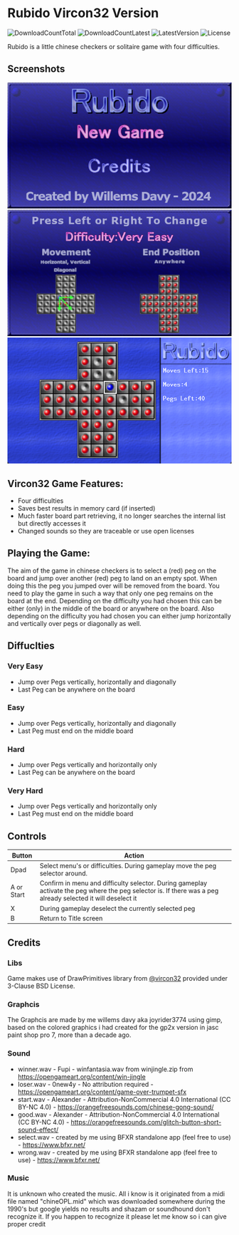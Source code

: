 # Rubido Vircon32 Version
![DownloadCountTotal](https://img.shields.io/github/downloads/joyrider3774/rubido_playdate/total?label=total%20downloads&style=plastic) ![DownloadCountLatest](https://img.shields.io/github/downloads/joyrider3774/rubido_playdate/latest/total?style=plastic) ![LatestVersion](https://img.shields.io/github/v/tag/joyrider3774/rubido_playdate?label=Latest%20version&style=plastic) ![License](https://img.shields.io/github/license/joyrider3774/rubido_playdate?style=plastic)

Rubido is a little chinese checkers or solitaire game with four difficulties.

## Screenshots
![screenshot 1](screenshots/screenshot1.png)
![screenshot 2](screenshots/screenshot2.png)
![screenshot 3](screenshots/screenshot3.png)

## Vircon32 Game Features:
- Four difficulties
- Saves best results in memory card (if inserted)
- Much faster board part retrieving, it no longer searches the internal list but directly accesses it
- Changed sounds so they are traceable or use open licenses

## Playing the Game:
The aim of the game in chinese checkers is to select a (red) peg on the board and jump over another (red) peg to land on an empty spot. When doing this the peg you jumped over will be removed from the board.
You need to play the game in such a way that only one peg remains on the board at the end. Depending on the difficulty you had chosen this can be either (only) in the middle of the board or anywhere on the board.
Also depending on the difficulty you had chosen you can either jump horizontally and vertically over pegs or diagonally as well.

## Diffuclties 

### Very Easy
- Jump over Pegs vertically, horizontally and diagonally
- Last Peg can be anywhere on the board

### Easy
- Jump over Pegs vertically, horizontally and diagonally
- Last Peg must end on the middle board

### Hard
- Jump over Pegs vertically and horizontally only
- Last Peg can be anywhere on the board

### Very Hard
- Jump over Pegs vertically and horizontally only
- Last Peg must end on the middle board


## Controls
| Button | Action |
| ------ | ------ |
| Dpad | Select menu's or difficulties. During gameplay move the peg selector around. |
| A or Start | Confirm in menu and difficulty selector. During gameplay activate the peg where the peg selector is. If there was a peg already selected it will deselect it |
| X | During gameplay deselect the currently selected peg |
| B | Return to Title screen |

## Credits

### Libs
Game makes use of DrawPrimitives library from [@vircon32](https://www.github.com/vircon32) provided under 3-Clause BSD License.

### Graphcis 
The Graphcis are made by me willems davy aka joyrider3774 using gimp, based on the colored graphics i had created for the gp2x version in jasc paint shop pro 7, more than a decade ago.

### Sound
* winner.wav - Fupi - winfantasia.wav from winjingle.zip from https://opengameart.org/content/win-jingle
* loser.wav - 0new4y - No attribution required - https://opengameart.org/content/game-over-trumpet-sfx
* start.wav - Alexander - Attribution-NonCommercial 4.0 International (CC BY-NC 4.0) - https://orangefreesounds.com/chinese-gong-sound/
* good.wav - Alexander - Attribution-NonCommercial 4.0 International (CC BY-NC 4.0) - https://orangefreesounds.com/glitch-button-short-sound-effect/
* select.wav - created by me using BFXR standalone app (feel free to use) - https://www.bfxr.net/
* wrong.wav - created by me using BFXR standalone app (feel free to use) - https://www.bfxr.net/

### Music
It is unknown who created the music. 
All i know is it originated from a midi file named "chineOPL.mid" which was downloaded somewhere during the 1990's but google yields no results and shazam or soundhound don't recognize it.
If you happen to recognize it please let me know so i can give proper credit
